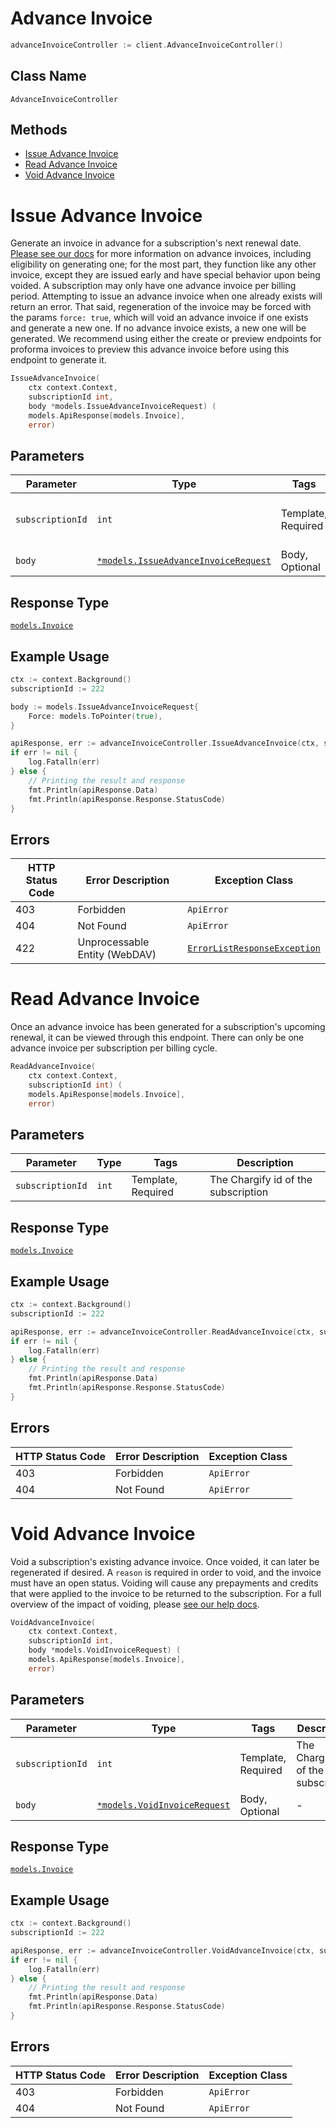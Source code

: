# Advance Invoice

```go
advanceInvoiceController := client.AdvanceInvoiceController()
```

## Class Name

`AdvanceInvoiceController`

## Methods

* [Issue Advance Invoice](advance-invoice.md#issue-advance-invoice)
* [Read Advance Invoice](advance-invoice.md#read-advance-invoice)
* [Void Advance Invoice](advance-invoice.md#void-advance-invoice)


# Issue Advance Invoice

Generate an invoice in advance for a subscription's next renewal date. [Please see our docs](reference/Chargify-API.v1.yaml/components/schemas/Invoice) for more information on advance invoices, including eligibility on generating one; for the most part, they function like any other invoice, except they are issued early and have special behavior upon being voided.
A subscription may only have one advance invoice per billing period. Attempting to issue an advance invoice when one already exists will return an error.
That said, regeneration of the invoice may be forced with the params `force: true`, which will void an advance invoice if one exists and generate a new one. If no advance invoice exists, a new one will be generated.
We recommend using either the create or preview endpoints for proforma invoices to preview this advance invoice before using this endpoint to generate it.

```go
IssueAdvanceInvoice(
    ctx context.Context,
    subscriptionId int,
    body *models.IssueAdvanceInvoiceRequest) (
    models.ApiResponse[models.Invoice],
    error)
```

## Parameters

| Parameter | Type | Tags | Description |
|  --- | --- | --- | --- |
| `subscriptionId` | `int` | Template, Required | The Chargify id of the subscription |
| `body` | [`*models.IssueAdvanceInvoiceRequest`](../models/issue-advance-invoice-request.md) | Body, Optional | - |

## Response Type

[`models.Invoice`](../models/invoice.md)

## Example Usage

```go
ctx := context.Background()
subscriptionId := 222

body := models.IssueAdvanceInvoiceRequest{
    Force: models.ToPointer(true),
}

apiResponse, err := advanceInvoiceController.IssueAdvanceInvoice(ctx, subscriptionId, &body)
if err != nil {
    log.Fatalln(err)
} else {
    // Printing the result and response
    fmt.Println(apiResponse.Data)
    fmt.Println(apiResponse.Response.StatusCode)
}
```

## Errors

| HTTP Status Code | Error Description | Exception Class |
|  --- | --- | --- |
| 403 | Forbidden | `ApiError` |
| 404 | Not Found | `ApiError` |
| 422 | Unprocessable Entity (WebDAV) | [`ErrorListResponseException`](../models/error-list-response-exception.md) |


# Read Advance Invoice

Once an advance invoice has been generated for a subscription's upcoming renewal, it can be viewed through this endpoint. There can only be one advance invoice per subscription per billing cycle.

```go
ReadAdvanceInvoice(
    ctx context.Context,
    subscriptionId int) (
    models.ApiResponse[models.Invoice],
    error)
```

## Parameters

| Parameter | Type | Tags | Description |
|  --- | --- | --- | --- |
| `subscriptionId` | `int` | Template, Required | The Chargify id of the subscription |

## Response Type

[`models.Invoice`](../models/invoice.md)

## Example Usage

```go
ctx := context.Background()
subscriptionId := 222

apiResponse, err := advanceInvoiceController.ReadAdvanceInvoice(ctx, subscriptionId)
if err != nil {
    log.Fatalln(err)
} else {
    // Printing the result and response
    fmt.Println(apiResponse.Data)
    fmt.Println(apiResponse.Response.StatusCode)
}
```

## Errors

| HTTP Status Code | Error Description | Exception Class |
|  --- | --- | --- |
| 403 | Forbidden | `ApiError` |
| 404 | Not Found | `ApiError` |


# Void Advance Invoice

Void a subscription's existing advance invoice. Once voided, it can later be regenerated if desired.
A `reason` is required in order to void, and the invoice must have an open status. Voiding will cause any prepayments and credits that were applied to the invoice to be returned to the subscription. For a full overview of the impact of voiding, please [see our help docs](reference/Chargify-API.v1.yaml/components/schemas/Invoice).

```go
VoidAdvanceInvoice(
    ctx context.Context,
    subscriptionId int,
    body *models.VoidInvoiceRequest) (
    models.ApiResponse[models.Invoice],
    error)
```

## Parameters

| Parameter | Type | Tags | Description |
|  --- | --- | --- | --- |
| `subscriptionId` | `int` | Template, Required | The Chargify id of the subscription |
| `body` | [`*models.VoidInvoiceRequest`](../models/void-invoice-request.md) | Body, Optional | - |

## Response Type

[`models.Invoice`](../models/invoice.md)

## Example Usage

```go
ctx := context.Background()
subscriptionId := 222

apiResponse, err := advanceInvoiceController.VoidAdvanceInvoice(ctx, subscriptionId, nil)
if err != nil {
    log.Fatalln(err)
} else {
    // Printing the result and response
    fmt.Println(apiResponse.Data)
    fmt.Println(apiResponse.Response.StatusCode)
}
```

## Errors

| HTTP Status Code | Error Description | Exception Class |
|  --- | --- | --- |
| 403 | Forbidden | `ApiError` |
| 404 | Not Found | `ApiError` |

